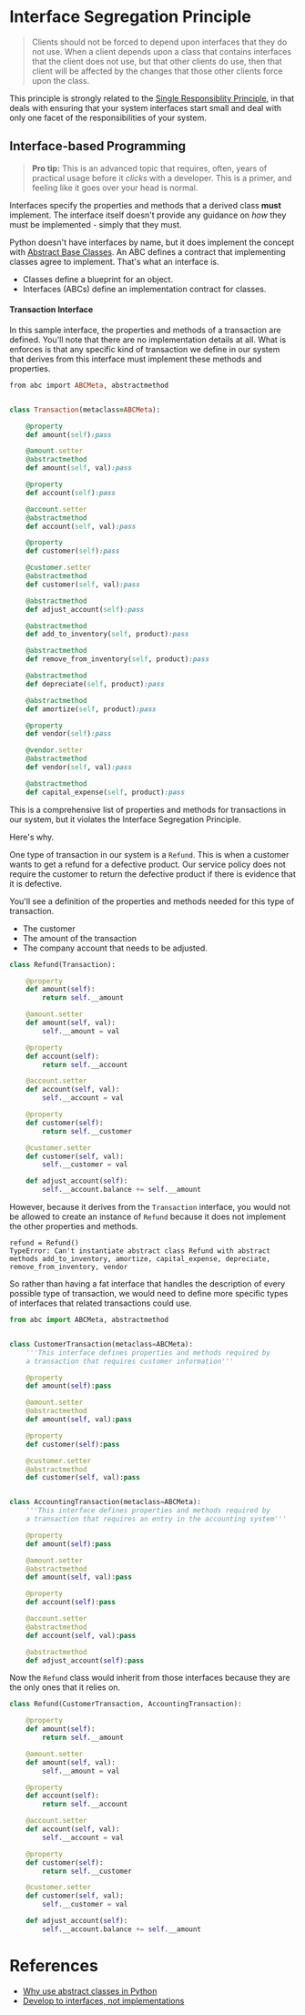 # Interface Segregation Principle

> Clients should not be forced to depend upon interfaces that they do not use. When a client depends upon a class that contains interfaces that the client does not use, but that other clients do use, then that client will be affected by the changes that those other clients force upon the class.

This principle is strongly related to the [Single Responsiblity Principle](./SINGLE_RESPONSIBILITY_PRINCIPLE.md), in that deals with ensuring that your system interfaces start small and deal with only one facet of the responsibilities of your system.

## Interface-based Programming

> **Pro tip:** This is an advanced topic that requires, often, years of practical usage before it *clicks* with a developer. This is a primer, and feeling like it goes over your head is normal.

Interfaces specify the properties and methods that a derived class **must** implement. The interface itself doesn't provide any guidance on *how* they must be implemented - simply that they must.

Python doesn't have interfaces by name, but it does implement the concept with [Abstract Base Classes](https://docs.python.org/3.5/library/abc.html). An ABC defines a contract that implementing classes agree to implement. That's what an interface is.

* Classes define a blueprint for an object.
* Interfaces (ABCs) define an implementation contract for classes.

#### Transaction Interface

In this sample interface, the properties and methods of a transaction are defined. You'll note that there are no implementation details at all. What is enforces is that any specific kind of transaction we define in our system that derives from this interface must implement these methods and properties.

```ruby
from abc import ABCMeta, abstractmethod


class Transaction(metaclass=ABCMeta):

    @property
    def amount(self):pass

    @amount.setter
    @abstractmethod
    def amount(self, val):pass

    @property
    def account(self):pass

    @account.setter
    @abstractmethod
    def account(self, val):pass

    @property
    def customer(self):pass

    @customer.setter
    @abstractmethod
    def customer(self, val):pass

    @abstractmethod
    def adjust_account(self):pass

    @abstractmethod
    def add_to_inventory(self, product):pass

    @abstractmethod
    def remove_from_inventory(self, product):pass

    @abstractmethod
    def depreciate(self, product):pass

    @abstractmethod
    def amortize(self, product):pass

    @property
    def vendor(self):pass

    @vendor.setter
    @abstractmethod
    def vendor(self, val):pass

    @abstractmethod
    def capital_expense(self, product):pass
```

This is a comprehensive list of properties and methods for transactions in our system, but it violates the Interface Segregation Principle.

Here's why.

One type of transaction in our system is a `Refund`. This is when a customer wants to get a refund for a defective product. Our service policy does not require the customer to return the defective product if there is evidence that it is defective.

You'll see a definition of the properties and methods needed for this type of transaction.

* The customer
* The amount of the transaction
* The company account that needs to be adjusted.

```py
class Refund(Transaction):

    @property
    def amount(self):
        return self.__amount

    @amount.setter
    def amount(self, val):
        self.__amount = val

    @property
    def account(self):
        return self.__account

    @account.setter
    def account(self, val):
        self.__account = val

    @property
    def customer(self):
        return self.__customer

    @customer.setter
    def customer(self, val):
        self.__customer = val

    def adjust_account(self):
        self.__account.balance += self.__amount
```

However, because it derives from the `Transaction` interface, you would not be allowed to create an instance of `Refund` because it does not implement the other properties and methods.

```
refund = Refund()
TypeError: Can't instantiate abstract class Refund with abstract methods add_to_inventory, amortize, capital_expense, depreciate, remove_from_inventory, vendor
```

So rather than having a fat interface that handles the description of every possible type of transaction, we would need to define more specific types of interfaces that related transactions could use.

```py
from abc import ABCMeta, abstractmethod


class CustomerTransaction(metaclass=ABCMeta):
    '''This interface defines properties and methods required by
    a transaction that requires customer information'''

    @property
    def amount(self):pass

    @amount.setter
    @abstractmethod
    def amount(self, val):pass

    @property
    def customer(self):pass

    @customer.setter
    @abstractmethod
    def customer(self, val):pass


class AccountingTransaction(metaclass=ABCMeta):
    '''This interface defines properties and methods required by
    a transaction that requires an entry in the accounting system'''

    @property
    def amount(self):pass

    @amount.setter
    @abstractmethod
    def amount(self, val):pass

    @property
    def account(self):pass

    @account.setter
    @abstractmethod
    def account(self, val):pass

    @abstractmethod
    def adjust_account(self):pass

```

Now the `Refund` class would inherit from those interfaces because they are the only ones that it relies on.

```py
class Refund(CustomerTransaction, AccountingTransaction):

    @property
    def amount(self):
        return self.__amount

    @amount.setter
    def amount(self, val):
        self.__amount = val

    @property
    def account(self):
        return self.__account

    @account.setter
    def account(self, val):
        self.__account = val

    @property
    def customer(self):
        return self.__customer

    @customer.setter
    def customer(self, val):
        self.__customer = val

    def adjust_account(self):
        self.__account.balance += self.__amount
```

# References

* [Why use abstract classes in Python](http://stackoverflow.com/questions/3570796/why-use-abstract-base-classes-in-python)
* [Develop to interfaces, not implementations](http://stackoverflow.com/questions/2697783/what-does-program-to-interfaces-not-implementations-mean)
